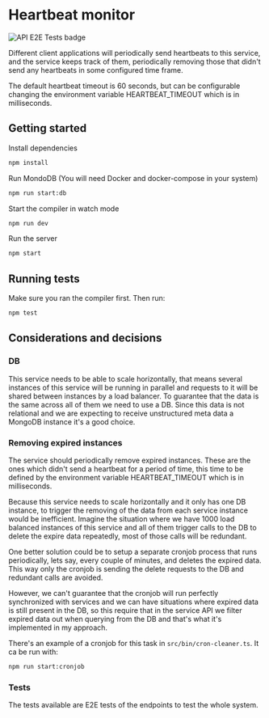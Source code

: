 # Heartbeat monitor 
![API E2E Tests badge](https://github.com/dani-beltran/heartbeat-monitor/actions/workflows/build-and-test.yml/badge.svg)

Different client applications will periodically send heartbeats to this service, and the service keeps track of them, periodically removing those that didn't send any heartbeats in some configured time frame.

The default heartbeat timeout is 60 seconds, but can be configurable changing the
environment variable HEARTBEAT_TIMEOUT which is in milliseconds.

## Getting started

Install dependencies
```bash
npm install
```

Run MondoDB (You will need Docker and docker-compose in your system)
```bash
npm run start:db
```

Start the compiler in watch mode
```bash
npm run dev
```

Run the server
```bash
npm start
```

## Running tests

Make sure you ran the compiler first. Then run:
```bash
npm test
```

## Considerations and decisions

### DB
This service needs to be able to scale horizontally, that means several instances
of this service will be running in parallel and requests to it will be shared between
instances by a load balancer. To guarantee that the data is the same across all of them
we need to use a DB. Since this data is not relational and we are expecting to receive 
unstructured meta data a MongoDB instance it's a good choice.

### Removing expired instances
The service should periodically remove expired instances. These are the ones which
didn't send a heartbeat for a period of time, this time to be defined by the environment
variable HEARTBEAT_TIMEOUT which is in milliseconds.

Because this service needs to scale horizontally and it only has one DB instance,
to trigger the removing of the data from each service instance would be inefficient.
Imagine the situation where we have 1000 load balanced instances of this service and all of them 
trigger calls to the DB to delete the expire data repeatedly, most of those calls will be redundant.

One better solution could be to setup a separate cronjob process that runs periodically, 
lets say, every couple of minutes, and deletes the expired data. This way only the
cronjob is sending the delete requests to the DB and redundant calls are avoided. 

However, we can't guarantee that the cronjob will run perfectly synchronized with services and
we can have situations where expired data is still present in the DB, so this 
require that in the service API we filter expired data out when querying from 
the DB and that's what it's implemented in my approach.

There's an example of a cronjob for this task in `src/bin/cron-cleaner.ts`. 
It ca be run with:
```bash
npm run start:cronjob
```

### Tests
The tests available are E2E tests of the endpoints to test the whole system.
